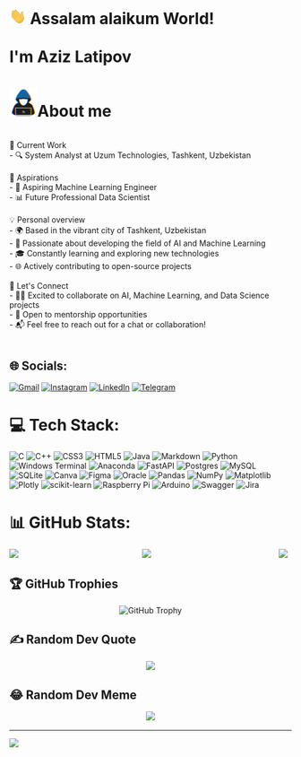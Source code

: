 # <br> <img src="https://github.com/ABSphreak/ABSphreak/blob/master/gifs/Hi.gif" width="30px"> Assalam alaikum World! <br> <br> I'm Aziz Latipov<br>
# <picture><img src = "https://github.com/0xAbdulKhalid/0xAbdulKhalid/raw/main/assets/mdImages/about_me.gif" width = 50px></picture>About me
<br> 🏢 Current Work<br>- 🔍 System Analyst at Uzum Technologies, Tashkent, Uzbekistan<br><br> 🚀 Aspirations<br>- 🤖 Aspiring Machine Learning Engineer<br>- 📊 Future Professional Data Scientist<br><br> 💡 Personal overview<br>- 🌍 Based in the vibrant city of Tashkent, Uzbekistan<br>- 🌱 Passionate about developing the field of AI and Machine Learning<br>- 🎓 Constantly learning and exploring new technologies<br>- 🌐 Actively contributing to open-source projects<br><br> 🤝 Let's Connect<br>- 👨‍💻 Excited to collaborate on AI, Machine Learning, and Data Science projects<br>- 🌟 Open to mentorship opportunities<br>- 📬 Feel free to reach out for a chat or collaboration!<br><br>


## 🌐 Socials:
[![Gmail](https://img.shields.io/badge/Gmail-D14836?logo=gmail&logoColor=white)](mailto:aziz.latypoff@gmail.com)
[![Instagram](https://img.shields.io/badge/Instagram-%23E4405F.svg?logo=Instagram&logoColor=white)](https://instagram.com/aziz_latypoff) 
[![LinkedIn](https://img.shields.io/badge/LinkedIn-%230077B5.svg?logo=linkedin&logoColor=white)](https://linkedin.com/in/aziz-latipov-6ba09a269/) 
[![Telegram](https://img.shields.io/badge/Telegram-2CA5E0?logo=telegram&logoColor=white)](https://t.me/Aziz_Latypov) 

# 💻 Tech Stack:
![C](https://img.shields.io/badge/c-%2300599C.svg?style=for-the-badge&logo=c&logoColor=white) ![C++](https://img.shields.io/badge/c++-%2300599C.svg?style=for-the-badge&logo=c%2B%2B&logoColor=white) ![CSS3](https://img.shields.io/badge/css3-%231572B6.svg?style=for-the-badge&logo=css3&logoColor=white) ![HTML5](https://img.shields.io/badge/html5-%23E34F26.svg?style=for-the-badge&logo=html5&logoColor=white) ![Java](https://img.shields.io/badge/java-%23ED8B00.svg?style=for-the-badge&logo=openjdk&logoColor=white) ![Markdown](https://img.shields.io/badge/markdown-%23000000.svg?style=for-the-badge&logo=markdown&logoColor=white) ![Python](https://img.shields.io/badge/python-3670A0?style=for-the-badge&logo=python&logoColor=ffdd54) ![Windows Terminal](https://img.shields.io/badge/Windows%20Terminal-%234D4D4D.svg?style=for-the-badge&logo=windows-terminal&logoColor=white) ![Anaconda](https://img.shields.io/badge/Anaconda-%2344A833.svg?style=for-the-badge&logo=anaconda&logoColor=white) ![FastAPI](https://img.shields.io/badge/FastAPI-005571?style=for-the-badge&logo=fastapi) ![Postgres](https://img.shields.io/badge/postgres-%23316192.svg?style=for-the-badge&logo=postgresql&logoColor=white) ![MySQL](https://img.shields.io/badge/mysql-%2300000f.svg?style=for-the-badge&logo=mysql&logoColor=white) ![SQLite](https://img.shields.io/badge/sqlite-%2307405e.svg?style=for-the-badge&logo=sqlite&logoColor=white) ![Canva](https://img.shields.io/badge/Canva-%2300C4CC.svg?style=for-the-badge&logo=Canva&logoColor=white) ![Figma](https://img.shields.io/badge/figma-%23F24E1E.svg?style=for-the-badge&logo=figma&logoColor=white) ![Oracle](https://img.shields.io/badge/Oracle-F80000?style=for-the-badge&logo=oracle&logoColor=white) ![Pandas](https://img.shields.io/badge/pandas-%23150458.svg?style=for-the-badge&logo=pandas&logoColor=white) ![NumPy](https://img.shields.io/badge/numpy-%23013243.svg?style=for-the-badge&logo=numpy&logoColor=white) ![Matplotlib](https://img.shields.io/badge/Matplotlib-%23ffffff.svg?style=for-the-badge&logo=Matplotlib&logoColor=black) ![Plotly](https://img.shields.io/badge/Plotly-%233F4F75.svg?style=for-the-badge&logo=plotly&logoColor=white) ![scikit-learn](https://img.shields.io/badge/scikit--learn-%23F7931E.svg?style=for-the-badge&logo=scikit-learn&logoColor=white) ![Raspberry Pi](https://img.shields.io/badge/-RaspberryPi-C51A4A?style=for-the-badge&logo=Raspberry-Pi) ![Arduino](https://img.shields.io/badge/-Arduino-00979D?style=for-the-badge&logo=Arduino&logoColor=white) ![Swagger](https://img.shields.io/badge/-Swagger-%23Clojure?style=for-the-badge&logo=swagger&logoColor=white) ![Jira](https://img.shields.io/badge/jira-%230A0FFF.svg?style=for-the-badge&logo=jira&logoColor=white)


# 📊 GitHub Stats:
<p>
  <div>
  <img align="left" width="47%" src="https://github-readme-streak-stats.herokuapp.com/?user=azaza28&theme=vue&hide_border=false" />
  <img align="left" width="47%" src="https://github-readme-stats.vercel.app/api?username=azaza28&theme=vue&hide_border=false&include_all_commits=true&count_private=true" />
  </div>
  <p align="center">
    <img width="47%" src="https://github-readme-stats.vercel.app/api/top-langs/?username=azaza28&theme=vue&hide_border=false&include_all_commits=true&count_private=true&layout=compact">
  </p>    
</p>


## 🏆 GitHub Trophies
<p align="center">
  <img width="90%" src="https://github-profile-trophy.vercel.app/?username=azaza28&theme=vue&no-frame=true&no-bg=false&margin-w=4" alt="GitHub Trophy">
</p>    

## ✍️ Random Dev Quote
<p align="center">
  <img width="40%" src="https://quotes-github-readme.vercel.app/api?type=vertical&theme=vue">
</p> 

## 😂 Random Dev Meme
<p align="center">
  <img width="40%" src="https://randommeme-five.vercel.app/">
</p> 

---
[![](https://visitcount.itsvg.in/api?id=azaza28&icon=0&color=0)](https://visitcount.itsvg.in)


